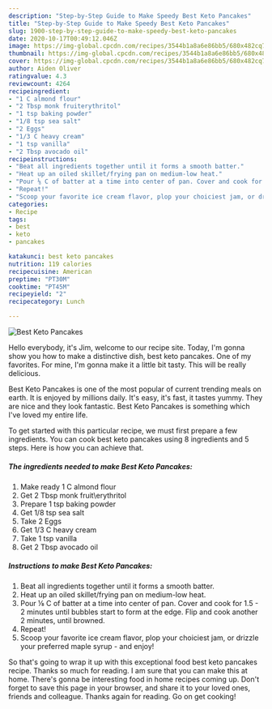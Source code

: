 ```yaml
---
description: "Step-by-Step Guide to Make Speedy Best Keto Pancakes"
title: "Step-by-Step Guide to Make Speedy Best Keto Pancakes"
slug: 1900-step-by-step-guide-to-make-speedy-best-keto-pancakes
date: 2020-10-17T00:49:12.046Z
image: https://img-global.cpcdn.com/recipes/3544b1a8a6e86bb5/680x482cq70/best-keto-pancakes-recipe-main-photo.jpg
thumbnail: https://img-global.cpcdn.com/recipes/3544b1a8a6e86bb5/680x482cq70/best-keto-pancakes-recipe-main-photo.jpg
cover: https://img-global.cpcdn.com/recipes/3544b1a8a6e86bb5/680x482cq70/best-keto-pancakes-recipe-main-photo.jpg
author: Aiden Oliver
ratingvalue: 4.3
reviewcount: 4264
recipeingredient:
- "1 C almond flour"
- "2 Tbsp monk fruiterythritol"
- "1 tsp baking powder"
- "1/8 tsp sea salt"
- "2 Eggs"
- "1/3 C heavy cream"
- "1 tsp vanilla"
- "2 Tbsp avocado oil"
recipeinstructions:
- "Beat all ingredients together until it forms a smooth batter."
- "Heat up an oiled skillet/frying pan on medium-low heat."
- "Pour ⅛ C of batter at a time into center of pan. Cover and cook for 1.5 - 2 minutes until bubbles start to form at the edge. Flip and cook another 2 minutes, until browned."
- "Repeat!"
- "Scoop your favorite ice cream flavor, plop your choiciest jam, or drizzle your preferred maple syrup - and enjoy!"
categories:
- Recipe
tags:
- best
- keto
- pancakes

katakunci: best keto pancakes 
nutrition: 119 calories
recipecuisine: American
preptime: "PT30M"
cooktime: "PT45M"
recipeyield: "2"
recipecategory: Lunch

---
```



![Best Keto Pancakes](https://img-global.cpcdn.com/recipes/3544b1a8a6e86bb5/680x482cq70/best-keto-pancakes-recipe-main-photo.jpg)

Hello everybody, it's Jim, welcome to our recipe site. Today, I'm gonna show you how to make a distinctive dish, best keto pancakes. One of my favorites. For mine, I'm gonna make it a little bit tasty. This will be really delicious.



Best Keto Pancakes is one of the most popular of current trending meals on earth. It is enjoyed by millions daily. It's easy, it's fast, it tastes yummy. They are nice and they look fantastic. Best Keto Pancakes is something which I've loved my entire life.


To get started with this particular recipe, we must first prepare a few ingredients. You can cook best keto pancakes using 8 ingredients and 5 steps. Here is how you can achieve that.

<!--inarticleads1-->

##### The ingredients needed to make Best Keto Pancakes:

1. Make ready 1 C almond flour
1. Get 2 Tbsp monk fruit\erythritol
1. Prepare 1 tsp baking powder
1. Get 1/8 tsp sea salt
1. Take 2 Eggs
1. Get 1/3 C heavy cream
1. Take 1 tsp vanilla
1. Get 2 Tbsp avocado oil




<!--inarticleads2-->

##### Instructions to make Best Keto Pancakes:

1. Beat all ingredients together until it forms a smooth batter.
1. Heat up an oiled skillet/frying pan on medium-low heat.
1. Pour ⅛ C of batter at a time into center of pan. Cover and cook for 1.5 - 2 minutes until bubbles start to form at the edge. Flip and cook another 2 minutes, until browned.
1. Repeat!
1. Scoop your favorite ice cream flavor, plop your choiciest jam, or drizzle your preferred maple syrup - and enjoy!




So that's going to wrap it up with this exceptional food best keto pancakes recipe. Thanks so much for reading. I am sure that you can make this at home. There's gonna be interesting food in home recipes coming up. Don't forget to save this page in your browser, and share it to your loved ones, friends and colleague. Thanks again for reading. Go on get cooking!
